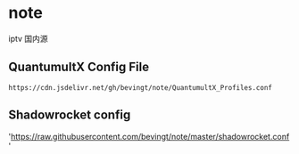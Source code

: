 # note
iptv 国内源

## QuantumultX Config File
`https://cdn.jsdelivr.net/gh/bevingt/note/QuantumultX_Profiles.conf`

## Shadowrocket config
'https://raw.githubusercontent.com/bevingt/note/master/shadowrocket.conf'
